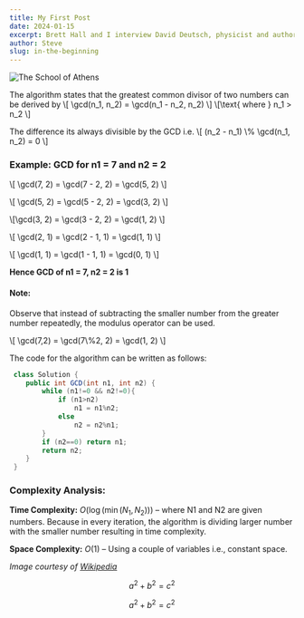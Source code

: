 ```yaml
---
title: My First Post
date: 2024-01-15
excerpt: Brett Hall and I interview David Deutsch, physicist and author of The Beginning of Infinity. Also see The Deutsch Files I, II, and III. I can only start with what understanding I want. And I know I’ve asked you this before, but I want to be pedantically exhaustive about connecting the four theories of The Fabric of Reality
author: Steve
slug: in-the-beginning
---
```


![The School of Athens](https://upload.wikimedia.org/wikipedia/commons/5/57/0_Chambre_de_Rapha%C3%ABl_-_%C3%89cole_d%27Ath%C3%A8nes_-_Mus%C3%A9es_du_Vatican.JPG)



The algorithm states that the greatest common divisor of two numbers can be derived by
\\[
\gcd(n_1, n_2) = \gcd(n_1 - n_2, n_2)  \\]
\\[\text{ where } n_1 > n_2
\\]


The difference its always divisible by the GCD i.e.
\\[
(n_2 - n_1) \\% \gcd(n_1, n_2) = 0
\\]

### Example: GCD for n1 = 7 and n2 = 2

\\[
\gcd(7, 2) = \gcd(7 - 2, 2) = \gcd(5, 2)  \\]

\\[
\gcd(5, 2) = \gcd(5 - 2, 2) = \gcd(3, 2)  \\]

\\[\gcd(3, 2) = \gcd(3 - 2, 2) = \gcd(1, 2)  \\]


\\[
\gcd(2, 1) = \gcd(2 - 1, 1) = \gcd(1, 1)  \\]

\\[
\gcd(1, 1) = \gcd(1 - 1, 1) = \gcd(0, 1)  \\]



**Hence GCD of n1 = 7, n2 = 2 is 1**

#### Note:

Observe that instead of subtracting the smaller number from the greater number repeatedly, the modulus operator can be used.

\\[
\gcd(7,2) =  \gcd(7\\%2, 2) = \gcd(1, 2)
\\]

The code for the algorithm can be written as follows:

```java
 class Solution {
    public int GCD(int n1, int n2) {
        while (n1!=0 && n2!=0){
            if (n1>n2)
                n1 = n1%n2;
            else
                n2 = n2%n1;
        }
        if (n2==0) return n1;
        return n2;
    }
 }
```


### Complexity Analysis:

**Time Complexity:** $O(\log(\min(N_1, N_2)))$
– where N1 and N2 are given numbers. Because in every iteration, the algorithm is dividing larger number with the smaller number resulting in time complexity.

**Space Complexity:** $O(1)$ – Using a couple of variables i.e., constant space.

*Image courtesy of [Wikipedia](https://en.wikipedia.org/wiki/Euclid)*


```math
a^2+b^2=c^2
```
```math
a^2+b^2=c^2
```